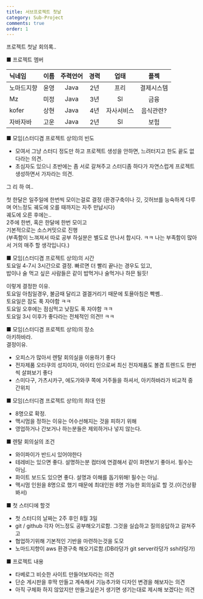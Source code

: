 ```yaml
---
title: 서브프로젝트 첫날
category: Sub-Project
comments: true
order: 1
---
```


프로젝트 첫날 회의록..  

■ 프로젝트 멤버  

| 닉네임 | 이름 | 주력언어 | 경력 | 업태 | 플젝 |   
|:-----------|:---------|:----------:|:------------:|:-----------:|:-----------:|  
| 노마드지향 | 윤영 | Java | 2년 | 프리 | 결제시스템 |  
| Mz | 미정 | Java | 3년 | SI | 금융
| kofer | 상현 | Java | 4년 | 자사서비스 | 음식관련?
| 자바자바 | 고운 | Java | 2년 | SI | 보험

■ 모임(스터디겸 프로젝트 상의)의 빈도
- 모여서 그냥 스터디 정도만 하고 프로젝트 생성을 안하면, 느려터지고 한도 끝도 없다라는 의견.  
- 초심자도 있으니 초반에는 좀 서로 갈쳐주고 스터디좀 하다가 자연스럽게 프로젝트 생성하면서 가자라는 의견.  

그 리 하 여..  

첫 한달은 일주일에 한번씩 모이는걸로 결정
(환경구축이나 깃, 깃허브를 능숙하게 다루며 어느정도 궤도에 오를 때까지는 자주 만납시다)  
궤도에 오른 후에는..  
2주에 한번, 혹은 한달에 한번 모이고  
기본적으로는 소스커밋으로 진행  
(부족함이 느껴져서 따로 공부 하실분은 별도로 만나서 합시다. ㅋㅋ 나는 부족함이 많아서 거의 매주 할 생각입니다.)

■ 모임(스터디겸 프로젝트 상의)의 시간  
토요일 4-7시 3시간으로 결정. 
빠르면 더 빨리 끝나는 경우도 있고,  
밥이나 술 먹고 싶은 사람들은 같이 밥먹거나 술먹거나 하믄 될듯!  

이렇게 결정한 이유.  
토요일 아침일경우, 불금때 달리고 겔겔거리기 때문에 토욜아침은 빡쎔..  
토요일은 잠도 푹 자야함 ㅋㅋ  
토요일 오후에는 점심먹고 낮잠도 푹 자야함 ㅋㅋ  
토요일 3시 이후가 좋다라는 전체적인 의견!! ㅋㅋ  

■ 모임(스터디겸 프로젝트 상의)의 장소  
아키하바라.  
결정이유.
- 오피스가 많아서 렌탈 회의실을 이용하기 좋다
- 전자제품 오타쿠의 성지이자, 아이티 인으로써 최신 전자제품도 볼겸 트렌드도 한번씩 살펴보기 좋다
- 스미다구, 가츠시카구, 에도가와쿠  쪽에 거주들을 하셔서, 아키하바라가 비교적 중간위치 

■ 모임(스터디겸 프로젝트 상의)의 최대 인원
- 8명으로 확정. 
- 맥시멈을 정하는 이유는 어수선해지는 것을 피하기 위해
- 영업하거나 간보거나 하는분들은 제외하거나 넣지 않는다.


■ 렌탈 회의실의 조건  
- 와이파이가 반드시 있어야한다
- 테레비는 있으면 좋다. 설명하는분 컴터에 연결해서 같이 화면보기 좋아서. 필수는 아님.
- 화이트 보드도 있으면 좋다. 설명과 이해를 돕기위해! 필수는 아님.
- 맥시멈 인원을 8명으로 했기 때문에 최대인원 8명 가능한 회의실로 할 것.(이건상황봐서)

■ 첫 스터디에 할것 
- 첫 스터디의 날짜는 2주 후인 8월 3일   
- git / github 각자 어느정도 공부해오기로함.  그것을 실습하고 질의응답하고 갈쳐주고
- 협업하기위해 기본적인 기반을 마련하는것을 도모
- 노마드지향이 aws 환경구축 해오기로함.(DB라덩가 git server라덩가 ssh라덩가)

■ 프로젝트 내용
- 타베로그 비슷한 사이트 만들어보자라는 의견
- 단순 게시판을 후딱 만들고 계속해서 기능추가와 디자인 변경을 해보자는 의견
- 아직 구체화 하지 않았지만 만들고싶은거 생기면 생기는대로 제시해 보겠다는 의견
